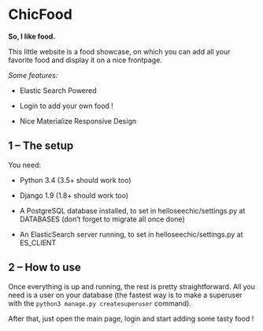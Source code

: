 **Chic**Food
============

**So, I like food.**

This little website is a food showcase, on which you can add all your favorite food and display it on a nice frontpage.

*Some features:*

-   Elastic Search Powered

-   Login to add your own food !

-   Nice Materialize Responsive Design


1 – The setup
-------------

You need:

-   Python 3.4 (3.5+ should work too)

-   Django 1.9 (1.8+ should work too)

-   A PostgreSQL database installed, to set in helloseechic/settings.py at DATABASES (don’t forget to migrate all once done)

-   An ElasticSearch server running, to set in helloseechic/settings.py at ES\_CLIENT


2 – How to use
--------------

Once everything is up and running, the rest is pretty straightforward. All you need is a user on your database (the fastest way is to make a superuser with the `python3 manage.py createsuperuser` command).

After that, just open the main page, login and start adding some tasty food !


